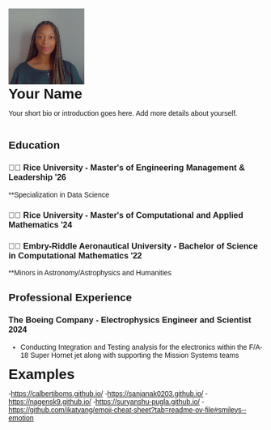 <!DOCTYPE html>
<html lang="en">
<head>
  <meta charset="UTF-8">
  <meta name="viewport" content="width=device-width, initial-scale=1.0">
  <title>My GitHub Page</title>
  <style>
    body {
      font-family: Arial, sans-serif;
      margin: 20px;
      padding: 0;
    }

    .container {
      display: flex;
      align-items: flex-start;
    }

    .profile-picture {
      margin-right: 20px; /* Space between image and name */
    }

    .text-section {
      display: flex;
      flex-direction: column;
    }

    h1 {
      margin: 0;
    }
  </style>
</head>
<body>
  <div class="container">
    <div class="profile-picture">
      <img src="images/ProfilePicture.jpg" alt="As seen on my Mom's fridge" width="150">
    </div>
    <div class="text-section">
      <h1>Your Name</h1>
      <p>Your short bio or introduction goes here. Add more details about yourself.</p>
    </div>
  </div>
</body>
</html>


## Education 

### :woman_student: Rice University - Master's of Engineering Management & Leadership '26
**Specialization in Data Science

### :woman_student: Rice University - Master's of Computational and Applied Mathematics '24

### :woman_student: Embry-Riddle Aeronautical University - Bachelor of Science in Computational Mathematics '22
**Minors in Astronomy/Astrophysics and Humanities

## Professional Experience

### The Boeing Company - Electrophysics Engineer and Scientist 2024
-  Conducting Integration and Testing analysis for the electronics within the F/A-18 Super Hornet jet along with supporting the Mission Systems teams

# Examples
-https://calbertiboms.github.io/
-https://sanjanak0203.github.io/
-https://nagensk9.github.io/
-https://suryanshu-pugla.github.io/
-https://github.com/ikatyang/emoji-cheat-sheet?tab=readme-ov-file#smileys--emotion
